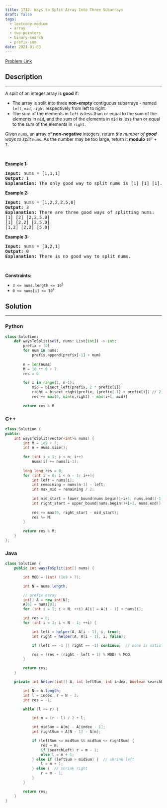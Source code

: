```yaml
---
title: 1712. Ways to Split Array Into Three Subarrays
draft: false
tags: 
  - leetcode-medium
  - array
  - two-pointers
  - binary-search
  - prefix-sum
date: 2021-01-03
---
```


[Problem Link](https://leetcode.com/problems/ways-to-split-array-into-three-subarrays/)

## Description

---
<p>A split of an integer array is <strong>good</strong> if:</p>

<ul>
	<li>The array is split into three <strong>non-empty</strong> contiguous subarrays - named <code>left</code>, <code>mid</code>, <code>right</code> respectively from left to right.</li>
	<li>The sum of the elements in <code>left</code> is less than or equal to the sum of the elements in <code>mid</code>, and the sum of the elements in <code>mid</code> is less than or equal to the sum of the elements in <code>right</code>.</li>
</ul>

<p>Given <code>nums</code>, an array of <strong>non-negative</strong> integers, return <em>the number of <strong>good</strong> ways to split</em> <code>nums</code>. As the number may be too large, return it <strong>modulo</strong> <code>10<sup>9 </sup>+ 7</code>.</p>

<p>&nbsp;</p>
<p><strong class="example">Example 1:</strong></p>

<pre>
<strong>Input:</strong> nums = [1,1,1]
<strong>Output:</strong> 1
<strong>Explanation:</strong> The only good way to split nums is [1] [1] [1].</pre>

<p><strong class="example">Example 2:</strong></p>

<pre>
<strong>Input:</strong> nums = [1,2,2,2,5,0]
<strong>Output:</strong> 3
<strong>Explanation:</strong> There are three good ways of splitting nums:
[1] [2] [2,2,5,0]
[1] [2,2] [2,5,0]
[1,2] [2,2] [5,0]
</pre>

<p><strong class="example">Example 3:</strong></p>

<pre>
<strong>Input:</strong> nums = [3,2,1]
<strong>Output:</strong> 0
<strong>Explanation:</strong> There is no good way to split nums.</pre>

<p>&nbsp;</p>
<p><strong>Constraints:</strong></p>

<ul>
	<li><code>3 &lt;= nums.length &lt;= 10<sup>5</sup></code></li>
	<li><code>0 &lt;= nums[i] &lt;= 10<sup>4</sup></code></li>
</ul>


## Solution

---
### Python
``` py title='ways-to-split-array-into-three-subarrays'
class Solution:
    def waysToSplit(self, nums: List[int]) -> int:
        prefix = [0]
        for num in nums:
            prefix.append(prefix[-1] + num)
            
        n = len(nums)
        M = 10 ** 9 + 7
        res = 0

        for i in range(1, n-1):
            mid = bisect_left(prefix, 2 * prefix[i])
            right = bisect_right(prefix, (prefix[-1] + prefix[i]) // 2)
            res += max(0, min(n,right) - max(i+1, mid))
        
        return res % M
```
### C++
``` cpp title='ways-to-split-array-into-three-subarrays'
class Solution {
public:
    int waysToSplit(vector<int>& nums) {
        int M = 1e9 + 7;
        int n = nums.size();
        
        for (int i = 1; i < n; i++)
            nums[i] += nums[i-1];
        
        long long res = 0;
        for (int i = 0; i < n - 1; i++){
            int left = nums[i];
            int remaining = nums[n-1] - left;
            int max_mid = remaining / 2;
            
            int mid_start = lower_bound(nums.begin()+i+1, nums.end()-1, left * 2) - nums.begin();
            int right_start = upper_bound(nums.begin()+i+1, nums.end()-1, left + max_mid) - nums.begin();
            
            res += max(0, right_start - mid_start);
            res %= M;
        }
        
        return res % M;
    }
};
```
### Java
``` java title='ways-to-split-array-into-three-subarrays'
class Solution {
    public int waysToSplit(int[] nums) {

        int MOD = (int) (1e9 + 7);

        int N = nums.length;

        // prefix array
        int[] A = new int[N];
        A[0] = nums[0];
        for (int i = 1; i < N; ++i) A[i] = A[i - 1] + nums[i];

        int res = 0;
        for (int i = 1; i < N - 1; ++i) {

            int left = helper(A, A[i - 1], i, true);
            int right = helper(A, A[i - 1], i, false);

            if (left == -1 || right == -1) continue;  // none is satisfied

            res = (res + (right - left + 1) % MOD) % MOD;
        }

        return res;
    }

    private int helper(int[] A, int leftSum, int index, boolean searchLeft) {

        int N = A.length;
        int l = index, r = N - 2;
        int res = -1;

        while (l <= r) {

            int m = (r - l) / 2 + l;

            int midSum = A[m] - A[index - 1];
            int rightSum = A[N - 1] - A[m];

            if (leftSum <= midSum && midSum <= rightSum) {
                res = m;
                if (searchLeft) r = m - 1;
                else l = m + 1;
            } else if (leftSum > midSum) {  // shrink left
                l = m + 1;
            } else {  // shrink right
                r = m - 1;
            }
        }

        return res;
    }
}
```

